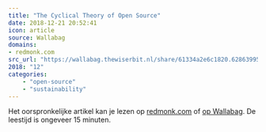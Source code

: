 ```yaml
---
title: "The Cyclical Theory of Open Source"
date: 2018-12-21 20:52:41
icon: article
source: Wallabag
domains:
- redmonk.com
src_url: "https://wallabag.thewiserbit.nl/share/61334a2e6c1820.62863995"
2018: "12"
categories:
    - "open-source"
    - "sustainability"
---
```

Het oorspronkelijke artikel kan je lezen op [redmonk.com](https://redmonk.com/sogrady/2018/12/21/cycles-oss/) of [op Wallabag](https://wallabag.thewiserbit.nl/share/61334a2e6c1820.62863995). De leestijd is ongeveer 15 minuten.